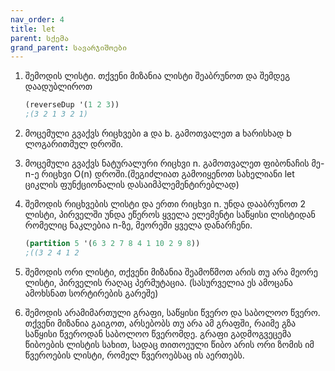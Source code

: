 ```yaml
---
nav_order: 4
title: let
parent: სქემა
grand_parent: სავარჯიშოები
---
```


1. შემოდის ლისტი. თქვენი მიზანია ლისტი შეაბრუნოთ და შემდეგ დაადუბლიროთ 
 
    ```Scheme
    (reverseDup '(1 2 3)) 
    ;(3 2 1 3 2 1)
    ```

2. მოცემული გვაქვს რიცხვები a და b. გამოთვალეთ a ხარისხად b ლოგარითმულ დროში.

3. მოცემული გვაქვს ნატურალური რიცხვი n. გამოთვალეთ ფიბონაჩის მე-n-ე რიცხვი O(n) დროში.(შეგიძლიათ გამოიყენოთ სახელიანი let ციკლის ფუნქციონალის დასაიმპლემენტირებლად)

4. შემოდის რიცხვების ლისტი და ერთი რიცხვი n. უნდა დააბრუნოთ 2 ლისტი, პირველში უნდა ეწეროს ყველა ელემენტი საწყისი ლისტიდან რომელიც ნაკლებია n-ზე, მეორეში ყველა დანარჩენი.
    ```Scheme
    (partition 5 '(6 3 2 7 8 4 1 10 2 9 8))
    ;((3 2 4 1 2

5. შემოდის ორი ლისტი, თქვენი მიზანია შეამოწმოთ არის თუ არა მეორე ლისტი, პირველის რაღაც პერმუტაცია. (სასურველია ეს ამოცანა ამოხსნათ სორტირების გარეშე)

6. შემოდის არამიმართული გრაფი, საწყისი წვერო და საბოლოო წვერო. თქვენი მიზანია გაიგოთ, არსებობს თუ არა ამ გრაფში, რაიმე გზა საწყისი წვეროდან საბოლოო წვერომდე. გრაფი გადმოგვეცემა წიბოების ლისტის სახით, სადაც თითოეული წიბო არის ორი ზომის იმ წვეროების ლისტი, რომელ წვეროებსაც ის აერთებს.  
